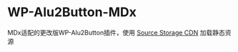 # WP-Alu2Button-MDx

MDx适配的更改版WP-Alu2Button插件，使用 [Source Storage CDN](https://ahdark.com/technology/1000.shtml) 加载静态资源
